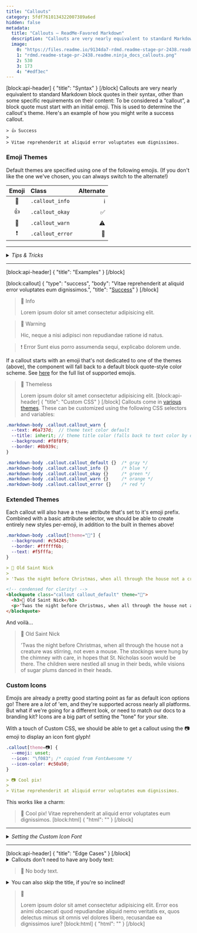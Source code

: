 ```yaml
---
title: "Callouts"
category: 5fdf7610134322007389a6ed
hidden: false
metadata: 
  title: "Callouts — ReadMe-Favored Markdown"
  description: "Callouts are very nearly equivalent to standard Markdown block quotes in their syntax, other than some specific requirements on their content: To be considered a “callout”, a block quote must start with an initial emoji, which is used to determine the callout's theme."
  image: 
    0: "https://files.readme.io/9134da7-rdmd.readme-stage-pr-2438.readme.ninja_docs_callouts.png"
    1: "rdmd.readme-stage-pr-2438.readme.ninja_docs_callouts.png"
    2: 530
    3: 173
    4: "#edf3ec"
---
```


[block:api-header]
{
  "title": "Syntax"
}
[/block]
Callouts are very nearly equivalent to standard Markdown block quotes in their syntax, other than some specific requirements on their content: To be considered a “callout”, a block quote must start with an initial emoji. This is used to determine the callout's theme. Here's an example of how you might write a success callout.

    > 👍 Success
    > 
    > Vitae reprehenderit at aliquid error voluptates eum dignissimos.

### Emoji Themes

Default themes are specified using one of the following emojis. (If you don't like the one we've chosen, you can always switch to the alternate!)

| Emoji | Class | Alternate |
|:-----:|:--------|-------------:|
| 📘 | `.callout_info` | ℹ️ |
| 👍 | `.callout_okay` | ✅ |
| 🚧 | `.callout_warn` | ⚠️ |
| ❗️ | `.callout_error` | 🛑 |

<hr>
<details><summary><em>Tips & Tricks </em></summary><br>

If you have a block quote that starts with an initial emoji which *should not* be rendered as a ReadMe callout, just bold the emoji. It's a bit of a hack for sure, but it's easy enough, and hey: it works! So this:

    > **👋** Lorem ipsum dolor sit amet consectetur adipisicing elit.

Renders to a plain ol' block quote:

> **👋** Lorem ipsum dolor sit amet consectetur adipisicing elit.

</details><hr>
[block:api-header]
{
  "title": "Examples"
}
[/block]

[block:callout]
{
  "type": "success",
  "body": "Vitae reprehenderit at aliquid error voluptates eum dignissimos.",
  "title": "[Success](#edge-cases)"
}
[/block]
> 📘 Info
> 
> Lorem ipsum dolor sit amet consectetur adipisicing elit.

> 🚧 Warning
> 
> Hic,  neque a nisi adipisci non repudiandae ratione id natus.

> ❗️ Error
> Sunt eius porro assumenda sequi, explicabo dolorem unde.

If a callout starts with an emoji that's not dedicated to one of the themes (above), the component will fall back to a default block quote-style color scheme. See [here](https://unicode.org/Public/emoji/14.0/emoji-test.txt) for the full list of supported emojis.

> 🥇 Themeless
>
> Lorem ipsum dolor sit amet consectetur adipisicing elit.
[block:api-header]
{
  "title": "Custom CSS"
}
[/block]
Callouts come in [various themes](#section--examples-). These can be customized using the following CSS selectors and variables:


```scss CSS Variables
.markdown-body .callout.callout_warn {
  --text: #6a737d;  // theme text color default
  --title: inherit; // theme title color (falls back to text color by default)
  --background: #f8f8f9;
  --border: #8b939c;
}
```
```scss Theme Selectors
.markdown-body .callout.callout_default {}  /* gray */
.markdown-body .callout.callout_info {}     /* blue */
.markdown-body .callout.callout_okay {}     /* green */
.markdown-body .callout.callout_warn {}     /* orange */
.markdown-body .callout.callout_error {}    /* red */
```

### Extended Themes

Each callout will also have a `theme` attribute that's set to it's emoji prefix. Combined with a basic attribute selector, we should be able to create entirely new styles per-emoji, in addition to the built in themes above!

```css Custom CSS
.markdown-body .callout[theme="🎅"] {
  --background: #c54245;
  --border: #ffffff6b;
  --text: #f5fffa;
}
```
```markdown Markdown Syntax
> 🎅 Old Saint Nick
>
> 'Twas the night before Christmas, when all through the house not a creature was stirring, not even a mouse. The stockings were hung by the chimney with care, in hopes that St. Nicholas soon would be there. The children were nestled all snug in their beds, while visions of sugar plums danced in their heads.
```
```html Generated HTML
<!-- condensed for clarity! -->
<blockquote class="callout callout_default" theme="🎅">
  <h3>🎅 Old Saint Nick</h3>
  <p>'Twas the night before Christmas, when all through the house not a creature was stirring, not even a mouse. The stockings were hung by the chimney with care, in hopes that St. Nicholas soon would be there. The children were nestled all snug in their beds, while visions of sugar plums danced in their heads.</p>
</blockquote>
```

And voilà...

> 🎅 Old Saint Nick
>
> 'Twas the night before Christmas, when all through the house not a creature was stirring, not even a mouse. The stockings were hung by the chimney with care, in hopes that St. Nicholas soon would be there. The children were nestled all snug in their beds, while visions of sugar plums danced in their heads.

### Custom Icons

Emojis are already a pretty good starting point as far as default icon options go! There are a *lot* of 'em, and they're supported across nearly all platforms. But what if we're going for a different look, or need to match our docs to a branding kit? Icons are a big part of setting the "tone" for your site.

With a touch of Custom CSS, we should be able to get a callout using the 📷 emoji to display an icon font glyph!

```css Custom CSS
.callout[theme=📷] {
  --emoji: unset;
  --icon: "\f083"; /* copied from FontAwesome */
  --icon-color: #c50a50;
}
```
``` Markdown Syntax
> 📷 Cool pix!
>
> Vitae reprehenderit at aliquid error voluptates eum dignissimos.
```

This works like a charm:

<div id="my-theme">

> 📸 Cool pix!
> Vitae reprehenderit at aliquid error voluptates eum dignissimos.
[block:html]
{
  "html": "<style>\n  #my-theme .callout[theme=📸] {\n    --emoji: unset;\n    --icon: \"\";\n  }\n  #my-theme .callout[theme=📷],\n  #my-theme .callout[theme=📸] {\n    --icon-color: #c50a50;\n    --border: var(--icon-color);\n    --title: var(--icon-color);\n  }\n  summary {\n    outline: none;\n    user-select: none;\n  }\n</style>"
}
[/block]
</div>

<hr><details><summary><em>Setting the Custom Icon Font</em></summary><br>

The custom icon font defaults to `FontAwesome`, but you can use any font family available on the page by setting the `--icon-font` variable!

```css
.callout[theme=📷] {
  --icon-font-family: FontAwesome; /* copied from https://fontawesome.com/v4.7.0/icon/camera-retro */
}
```

</details><hr>
[block:api-header]
{
  "title": "Edge Cases"
}
[/block]
<details><summary>Callouts don't need to have any body text:</summary><br>

```
> 🥇  No body text.
```

</details>

> 🥇  No body text.

<details><summary>You can also skip the title, if you're so inclined!</summary><br>

```
> 🥈  
> 
> Lorem ipsum dolor sit amet consectetur adipisicing elit. Error eos animi obcaecati quod repudiandae aliquid nemo veritatis ex, quos delectus minus sit omnis vel dolores libero, recusandae ea dignissimos iure?
```

</details>

> 🥈  
> 
> Lorem ipsum dolor sit amet consectetur adipisicing elit. Error eos animi obcaecati quod repudiandae aliquid nemo veritatis ex, quos delectus minus sit omnis vel dolores libero, recusandae ea dignissimos iure?
[block:html]
{
  "html": "<style>\n.markdown-body .callout[theme=\"🎅\"] {\n  --background: #c50a4f;\n  --border: #ffffff6b;\n  --text: #f5fffa;\n}\n</style>"
}
[/block]
